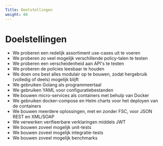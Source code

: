 ```yaml
---
Title: Doelstellingen
weight: 80
---
```


# Doelstellingen

- We proberen een redelijk assortiment use-cases uit te voeren
- We proberen zo veel mogelijk verschillende policy-talen te testen
- We proberen een verscheidenheid aan API's te testen
- We proberen de policies leesbaar te houden
- We doen ons best alles modulair op te bouwen, zodat hergebruik (volledig of deels) mogelijk blijft
- We gebruiken Golang als programmeertaal
- We gebruiken YAML voor configuratiebestanden
- We bouwen micro-services als containers met behulp van Docker
- We gebruiken docker-compose en Helm charts voor het deployen van de containers
- We bouwen meerdere oplossingen, met en zonder FSC, voor JSON REST en XML/SOAP
- We verwerken verifieerbare verklaringen middels JWT
- We bouwen zoveel mogelijk unit-tests
- We bouwen zoveel mogelijk integratie-tests
- We bouwen zoveel mogelijk benchmarks
